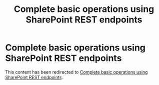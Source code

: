 ﻿---
title: Complete basic operations using SharePoint REST endpoints
ms.date: 02/07/2018
ms.prod: sharepoint
redirect_url: /sp-add-ins/complete-basic-operations-using-sharepoint-rest-endpoints
---


# Complete basic operations using SharePoint REST endpoints

This content has been redirected to [Complete basic operations using SharePoint REST endpoints](sp-add-ins/complete-basic-operations-using-sharepoint-rest-endpoints.md).